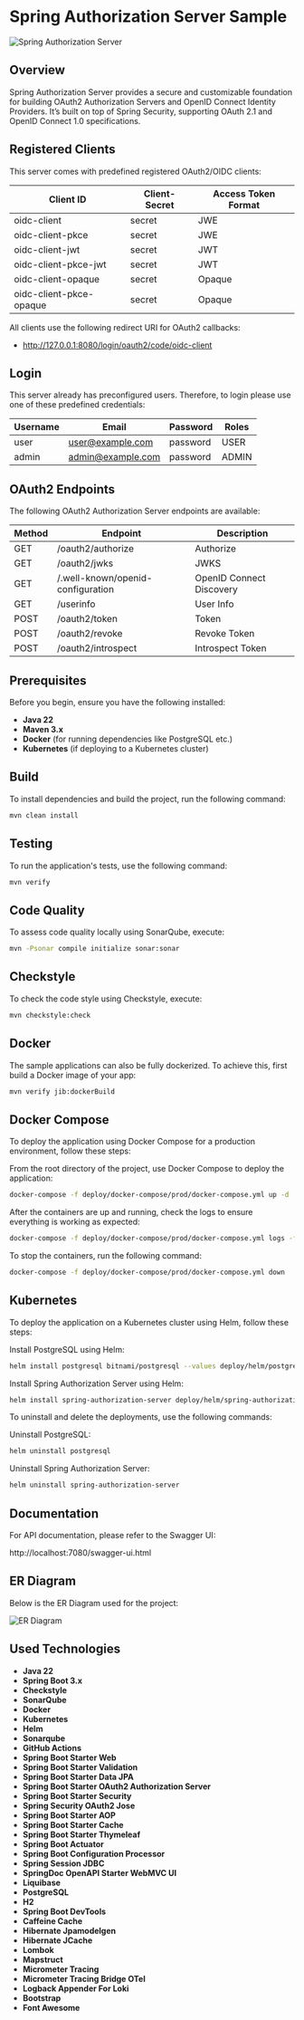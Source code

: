 # Spring Authorization Server Sample

![Spring Authorization Server](https://github.com/susimsek/spring-sso-samples/blob/main/images/introduction.png)

## Overview
Spring Authorization Server provides a secure and customizable foundation for building OAuth2 Authorization Servers and OpenID Connect Identity Providers. It’s built on top of Spring Security, supporting OAuth 2.1 and OpenID Connect 1.0 specifications.

## Registered Clients

This server comes with predefined registered OAuth2/OIDC clients:

| Client ID               | Client-Secret | Access Token Format |
|-------------------------|---------------|---------------------|
| oidc-client             | secret        | JWE                 |
| oidc-client-pkce        | secret        | JWE                 |
| oidc-client-jwt         | secret        | JWT                 |
| oidc-client-pkce-jwt    | secret        | JWT                 |
| oidc-client-opaque      | secret        | Opaque              |
| oidc-client-pkce-opaque | secret        | Opaque              |

All clients use the following redirect URI for OAuth2 callbacks:

* http://127.0.0.1:8080/login/oauth2/code/oidc-client

## Login

This server already has preconfigured users.
Therefore, to login please use one of these predefined credentials:

| Username | Email                    | Password | Roles  |
|----------|--------------------------|----------|--------|
| user     | user@example.com         | password | USER   |
| admin    | admin@example.com        | password | ADMIN  |

## OAuth2 Endpoints

The following OAuth2 Authorization Server endpoints are available:

| Method | Endpoint                          | Description              |
|--------|-----------------------------------|--------------------------|
| GET    | /oauth2/authorize                 | Authorize                |
| GET    | /oauth2/jwks                      | JWKS                     |
| GET    | /.well-known/openid-configuration | OpenID Connect Discovery |
| GET    | /userinfo                         | User Info                |
| POST   | /oauth2/token                     | Token                    |
| POST   | /oauth2/revoke                    | Revoke Token             |
| POST   | /oauth2/introspect                | Introspect Token         |

## Prerequisites

Before you begin, ensure you have the following installed:

- **Java 22**
- **Maven 3.x**
- **Docker** (for running dependencies like PostgreSQL etc.)
- **Kubernetes** (if deploying to a Kubernetes cluster)

## Build

To install dependencies and build the project, run the following command:

```sh
mvn clean install
```

## Testing

To run the application's tests, use the following command:

```sh
mvn verify
```

## Code Quality

To assess code quality locally using SonarQube, execute:

```sh
mvn -Psonar compile initialize sonar:sonar
```

## Checkstyle

To check the code style using Checkstyle, execute:

```sh
mvn checkstyle:check
```

## Docker

The sample applications can also be fully dockerized. To achieve this, first build a Docker image of your app:

```sh
mvn verify jib:dockerBuild
```

## Docker Compose

To deploy the application using Docker Compose for a production environment, follow these steps:

From the root directory of the project, use Docker Compose to deploy the application:

```sh
docker-compose -f deploy/docker-compose/prod/docker-compose.yml up -d
```

After the containers are up and running, check the logs to ensure everything is working as expected:

```sh
docker-compose -f deploy/docker-compose/prod/docker-compose.yml logs -f
```

To stop the containers, run the following command:

```sh
docker-compose -f deploy/docker-compose/prod/docker-compose.yml down
```

## Kubernetes

To deploy the application on a Kubernetes cluster using Helm, follow these steps:

Install PostgreSQL using Helm:

```sh
helm install postgresql bitnami/postgresql --values deploy/helm/postgresql/values.yaml --version 12.11.1
```

Install Spring Authorization Server using Helm:

```sh
helm install spring-authorization-server deploy/helm/spring-authorization-server
```

To uninstall and delete the deployments, use the following commands:

Uninstall PostgreSQL:

```sh
helm uninstall postgresql
```

Uninstall Spring Authorization Server:

```sh
helm uninstall spring-authorization-server
```

## Documentation

For API documentation, please refer to the Swagger UI:

http://localhost:7080/swagger-ui.html

## ER Diagram

Below is the ER Diagram used for the project:

![ER Diagram](https://github.com/susimsek/spring-sso-samples/blob/main/images/er-diagram.png)

## Used Technologies

- **Java 22**
- **Spring Boot 3.x**
- **Checkstyle**
- **SonarQube**
- **Docker**
- **Kubernetes**
- **Helm**
- **Sonarqube**
- **GitHub Actions**
- **Spring Boot Starter Web**
- **Spring Boot Starter Validation**
- **Spring Boot Starter Data JPA**
- **Spring Boot Starter OAuth2 Authorization Server**
- **Spring Boot Starter Security**
- **Spring Security OAuth2 Jose**
- **Spring Boot Starter AOP**
- **Spring Boot Starter Cache**
- **Spring Boot Starter Thymeleaf**
- **Spring Boot Actuator**
- **Spring Boot Configuration Processor**
- **Spring Session JDBC**
- **SpringDoc OpenAPI Starter WebMVC UI**
- **Liquibase**
- **PostgreSQL**
- **H2**
- **Spring Boot DevTools**
- **Caffeine Cache**
- **Hibernate Jpamodelgen**
- **Hibernate JCache**
- **Lombok**
- **Mapstruct**
- **Micrometer Tracing**
- **Micrometer Tracing Bridge OTel**
- **Logback Appender For Loki**
- **Bootstrap**
- **Font Awesome**
